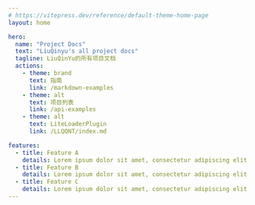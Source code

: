 ```yaml
---
# https://vitepress.dev/reference/default-theme-home-page
layout: home

hero:
  name: "Project Docs"
  text: "LiuQinyu's all project docs"
  tagline: LiuQinYu的所有项目文档
  actions:
    - theme: brand
      text: 指南
      link: /markdown-examples
    - theme: alt
      text: 项目列表
      link: /api-examples
    - theme: alt
      text: LiteLoaderPlugin
      link: /LLQQNT/index.md

features:
  - title: Feature A
    details: Lorem ipsum dolor sit amet, consectetur adipiscing elit
  - title: Feature B
    details: Lorem ipsum dolor sit amet, consectetur adipiscing elit
  - title: Feature C
    details: Lorem ipsum dolor sit amet, consectetur adipiscing elit
---
```


